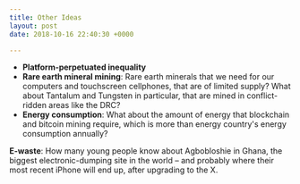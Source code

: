 ```yaml
---
title: Other Ideas
layout: post
date: 2018-10-16 22:40:30 +0000

---
```

* **Platform-perpetuated inequality**
* **Rare earth mineral mining**: Rare earth minerals that we need for our computers and touchscreen cellphones, that are of limited supply? What about Tantalum and Tungsten in particular, that are mined in conflict-ridden areas like the DRC?
* **Energy consumption**: What about the amount of energy that blockchain and bitcoin mining require, which is more than energy country's energy consumption annually?

**E-waste**: How many young people know about Agbobloshie in Ghana, the biggest electronic-dumping site in the world – and probably where their most recent iPhone will end up, after upgrading to the X.